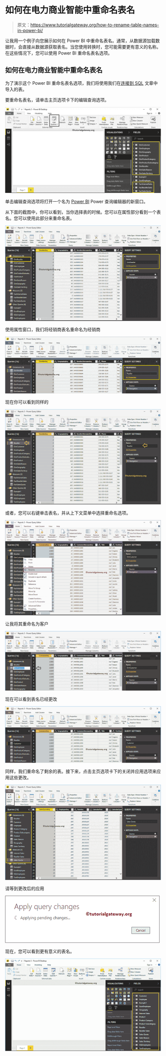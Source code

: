 # 如何在电力商业智能中重命名表名

> 原文：<https://www.tutorialgateway.org/how-to-rename-table-names-in-power-bi/>

让我用一个例子向您展示如何在 Power BI 中重命名表名。通常，从数据源加载数据时，会直接从数据源获取表名。当您使用转换时，您可能需要更有意义的名称。在这些情况下，您可以使用 Power BI 重命名表名选项。

## 如何在电力商业智能中重命名表名

为了演示这个 Power BI 重命名表名选项，我们将使用我们在[连接到 SQL](https://www.tutorialgateway.org/connect-power-bi-to-sql-server/) 文章中导入的表。

要重命名表名，请单击主页选项卡下的编辑查询选项。

![How to Rename Table Names in Power BI 1](img/c6c7a7981e2ac27fc7a578781bd00026.png)

单击编辑查询选项将打开一个名为 [Power BI](https://www.tutorialgateway.org/power-bi-tutorial/) Power 查询编辑器的新窗口。

从下面的截图中，你可以看到，当你选择表的时候。您可以在属性部分看到一个表名。您可以使用此部分来重命名表。

![How to Rename Table Names in Power BI 2](img/5623bc9f0076d0b3257040ac63d319b9.png)

使用属性窗口，我们将经销商表名重命名为经销商

![How to Rename Table Names in Power BI 3](img/e2dc1c2674b0315b272683498e8ad9ad.png)

现在你可以看到同样的

![How to Rename Table Names in Power BI 4](img/96bafa4c8b29a76427cf596c475d4fe4.png)

或者，您可以右键单击表名，并从上下文菜单中选择重命名选项。

![How to Rename Table Names in Power BI 5](img/59e857821b2bc6e4ab4989ca7c4ac725.png)

让我将其重命名为客户

![How to Rename Table Names in Power BI 6](img/e8069ed1901b7d64e842578cead72478.png)

现在可以看到表名已经更改

![How to Rename Table Names in Power BI 7](img/dc2f1494ee8706fd5806fc264c63b032.png)

同样，我们重命名了剩余的表。接下来，点击主页选项卡下的关闭并应用选项来应用这些更改。

![How to Rename Table Names in Power BI 8](img/da33961eff5cb9e19b6739c3e17079b0.png)

请等到更改后的应用

![How to Rename Table Names in Power BI 10](img/fdb9e4563864f5d2a7ea502c13f65a86.png)

现在，您可以看到更有意义的表名。

![How to Rename Table Names in Power BI 10](img/69516e9fee5389591a750854a7215ddb.png)